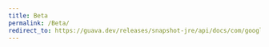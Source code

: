 ```yaml
---
title: Beta
permalink: /Beta/
redirect_to: https://guava.dev/releases/snapshot-jre/api/docs/com/google/common/annotations/Beta.html
---
```

